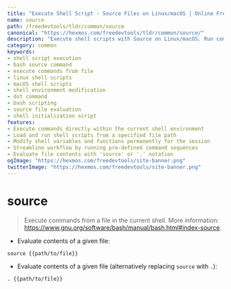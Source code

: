 ```yaml
---
title: "Execute Shell Script - Source Files on Linux/macOS | Online Free DevTools by Hexmos"
name: source
path: /freedevtools/tldr/common/source
canonical: "https://hexmos.com/freedevtools/tldr/common/source/"
description: "Execute shell scripts with Source on Linux/macOS. Run commands from files, modify current shell environment, and streamline workflow. Free online tool, no registration required."
category: common
keywords:
- shell script execution
- bash source command
- execute commands from file
- linux shell scripts
- macOS shell scripts
- shell environment modification
- dot command
- bash scripting
- source file evaluation
- shell initialization script
features:
- Execute commands directly within the current shell environment
- Load and run shell scripts from a specified file path
- Modify shell variables and functions permanently for the session
- Streamline workflow by running pre-defined command sequences
- Evaluate file contents with 'source' or '.' notation
ogImage: "https://hexmos.com/freedevtools/site-banner.png"
twitterImage: "https://hexmos.com/freedevtools/site-banner.png"
---
```


# source

> Execute commands from a file in the current shell.
> More information: <https://www.gnu.org/software/bash/manual/bash.html#index-source>.

- Evaluate contents of a given file:

`source {{path/to/file}}`

- Evaluate contents of a given file (alternatively replacing `source` with `.`):

`. {{path/to/file}}`
